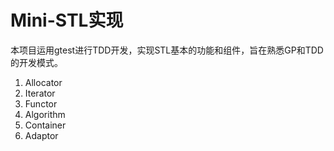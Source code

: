 <!--
 * @Author: haha_giraffe
 * @Date: 2019-11-19 10:43:49
 * @Description: Mini-STL README
 -->
# Mini-STL实现   
本项目运用gtest进行TDD开发，实现STL基本的功能和组件，旨在熟悉GP和TDD的开发模式。
1. Allocator 
2. Iterator  
3. Functor   
4. Algorithm 
5. Container 
6. Adaptor   



